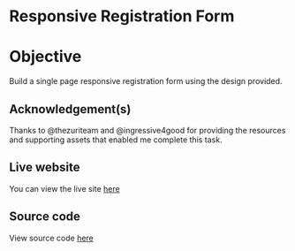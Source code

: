 # Responsive Registration Form

# Objective

  Build a single page responsive registration form using the design provided.

 ## Acknowledgement(s)

 Thanks to @thezuriteam and @ingressive4good for providing the resources and supporting assets that enabled me complete this task.

## Live website
 
  You can view the live site [here](https://nems1.github.io/registrationform/index.html)

## Source code

View source code [here](https://nems1.github.io/registrationform)
